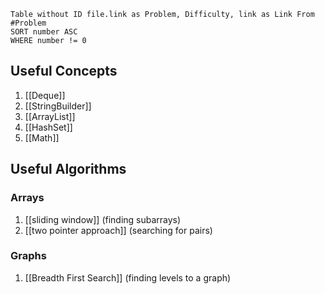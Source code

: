 ```dataview
Table without ID file.link as Problem, Difficulty, link as Link From #Problem
SORT number ASC
WHERE number != 0
```


## Useful Concepts
1. [[Deque]]
2. [[StringBuilder]]
3. [[ArrayList]]
4. [[HashSet]]
5. [[Math]]
	
## Useful Algorithms
### Arrays
1. [[sliding window]] (finding subarrays)
2. [[two pointer approach]] (searching for pairs)
### Graphs
1. [[Breadth First Search]] (finding levels to a graph)
